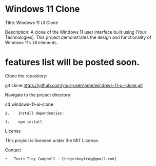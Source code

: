 # Windows 11 Clone


Title: Windows 11 UI Clone

Description:
A clone of the Windows 11 user interface built using [Your Technologies]. This project demonstrates the design and functionality of Windows 11’s UI elements.

# features list will be posted soon.

Clone the repository:

git clone https://github.com/your-username/windows-11-ui-clone.git

Navigate to the project directory:

cd windows-11-ui-clone

    2.    Install dependencies:

    1.    npm install

License

This project is licensed under the MIT License.

Contact

	•	Tevin Troy Campbell - [tropicboytroy@gmail.com]